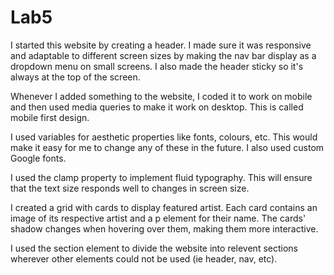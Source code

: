 # Lab5

I started this website by creating a header. I made sure it was responsive and adaptable to different screen sizes by making the nav bar display as a dropdown menu on small screens. I also made the header sticky so it's always at the top of the screen.

Whenever I added something to the website, I coded it to work on mobile and then used media queries to make it work on desktop. This is called mobile first design.

I used variables for aesthetic properties like fonts, colours, etc. This would make it easy for me to change any of these in the future. I also used custom Google fonts.

I used the clamp property to implement fluid typography. This will ensure that the text size responds well to changes in screen size.

I created a grid with cards to display featured artist. Each card contains an image of its respective artist and a p element for their name. The cards' shadow changes when hovering over them, making them more interactive.

I used the section element to divide the website into relevent sections wherever other elements could not be used (ie header, nav, etc).

